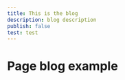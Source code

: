 ```yaml
---
title: This is the blog
description: blog description
publish: false
test: test
---
```


# Page blog example
